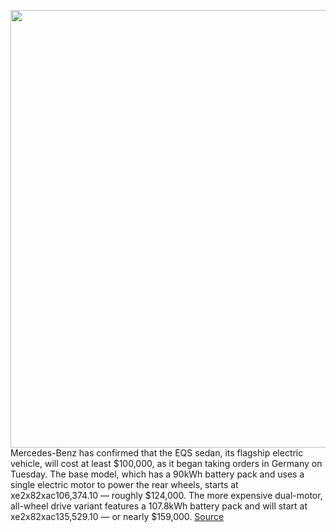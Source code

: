 <img src='https://cdn.vox-cdn.com/thumbor/etG6-B4shyPG9TfpxUGLkYGGOn4=/0x0:2040x1360/1200x800/filters:focal(857x517:1183x843)/cdn.vox-cdn.com/uploads/chorus_image/image/69705628/ahawkins_20210404_4511_0021.0.jpg' width='700px' /><br/>
Mercedes-Benz has confirmed that the EQS sedan, its flagship electric vehicle, will cost at least $100,000, as it began taking orders in Germany on Tuesday. The base model, which has a 90kWh battery pack and uses a single electric motor to power the rear wheels, starts at xe2x82xac106,374.10 — roughly $124,000. The more expensive dual-motor, all-wheel drive variant features a 107.8kWh battery pack and will start at xe2x82xac135,529.10 — or nearly $159,000.
<a href='https://www.theverge.com/2021/8/10/22618661/mercedes-benz-eqs-price-sale-germany-orders-over-the-air'> Source <a/>